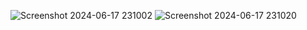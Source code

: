 
![Screenshot 2024-06-17 231002](https://github.com/jahnavisaxena/Spotify-Clone/assets/149791017/4ce2df05-a4dc-4883-bd2d-9e8f15e620d9)
![Screenshot 2024-06-17 231020](https://github.com/jahnavisaxena/Spotify-Clone/assets/149791017/c0f9c375-8007-4f67-93fa-7cdf6dc2f144)
